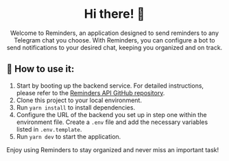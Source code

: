 <div align="center">
  <h1>Hi there! 🤖</h1>
  <p>Welcome to Reminders, an application designed to send reminders to any Telegram chat you choose. With Reminders, you can configure a bot to send notifications to your desired chat, keeping you organized and on track.
  </p>
</div>


## 🚀 How to use it:
1. Start by booting up the backend service. For detailed instructions, please refer to the [Reminders API GitHub repository](https://github.com/Orivera04/Reminders-API).
2. Clone this project to your local environment.
3. Run `yarn install` to install dependencies.
4. Configure the URL of the backend you set up in step one within the environment file. Create a `.env` file and add the necessary variables listed in `.env.template`.
5. Run `yarn dev` to start the application.

Enjoy using Reminders to stay organized and never miss an important task!
